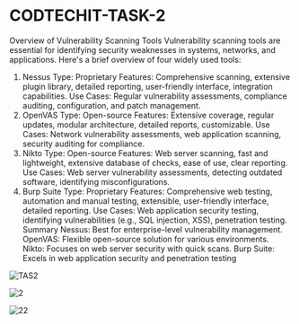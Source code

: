 # CODTECHIT-TASK-2

Overview of Vulnerability Scanning Tools
Vulnerability scanning tools are essential for identifying security weaknesses in systems, networks, and applications. Here's a brief overview of four widely used tools:

1. Nessus
Type: Proprietary
Features: Comprehensive scanning, extensive plugin library, detailed reporting, user-friendly interface, integration capabilities.
Use Cases: Regular vulnerability assessments, compliance auditing, configuration, and patch management.
2. OpenVAS
Type: Open-source
Features: Extensive coverage, regular updates, modular architecture, detailed reports, customizable.
Use Cases: Network vulnerability assessments, web application scanning, security auditing for compliance.
3. Nikto
Type: Open-source
Features: Web server scanning, fast and lightweight, extensive database of checks, ease of use, clear reporting.
Use Cases: Web server vulnerability assessments, detecting outdated software, identifying misconfigurations.
4. Burp Suite
Type: Proprietary
Features: Comprehensive web testing, automation and manual testing, extensible, user-friendly interface, detailed reporting.
Use Cases: Web application security testing, identifying vulnerabilities (e.g., SQL injection, XSS), penetration testing.
Summary
Nessus: Best for enterprise-level vulnerability management.
OpenVAS: Flexible open-source solution for various environments.
Nikto: Focuses on web server security with quick scans.
Burp Suite: Excels in web application security and penetration testing

![TAS2 ](https://github.com/WhiteRose143/CODTECHIT-TASK-2/assets/138653573/5fd882ec-e4cb-46f5-91a7-d802affac610)

![2](https://github.com/WhiteRose143/CODTECHIT-TASK-2/assets/138653573/8002052c-503b-4f8b-9acb-1d222487a64e)

![22](https://github.com/WhiteRose143/CODTECHIT-TASK-2/assets/138653573/0c510c86-473a-4cbe-9b86-163b67df0433)
